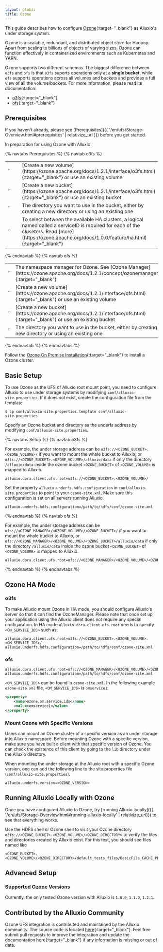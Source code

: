 ```yaml
---
layout: global
title: Ozone
---
```



This guide describes how to configure [Ozone](https://ozone.apache.org/){:target="_blank"} as Alluxio's under storage system. 

Ozone is a scalable, redundant, and distributed object store for Hadoop. Apart from scaling to billions of objects of varying sizes, 
Ozone can function effectively in containerized environments such as Kubernetes and YARN.

Ozone supports two different schemas. The biggest difference between `o3fs` and `ofs` is that `o3fs` suports operations only at a **single bucket**, while `ofs` supports operations across all volumes and buckets and provides a full view of all the volume/buckets. For more information, please read its documentation:
- [o3fs](https://ozone.apache.org/docs/1.0.0/interface/o3fs.html){:target="_blank"}
- [ofs](https://ozone.apache.org/docs/1.0.0/interface/ofs.html){:target="_blank"}

## Prerequisites

If you haven't already, please see [Prerequisites]({{ '/en/ufs/Storage-Overview.html#prerequisites' | relativize_url }}) before you get started.

In preparation for using Ozone with Alluxio:

{% navtabs Prerequisites %}
{% navtab o3fs %}

<table class="table table-striped">
    <tr>
        <td markdown="span" style="width:30%">`<OZONE_VOLUME>`</td>
        <td markdown="span">[Create a new volume](https://ozone.apache.org/docs/1.2.1/interface/o3fs.html){:target="_blank"} or use an existing volume</td>
    </tr>
    <tr>
        <td markdown="span" style="width:30%">`<OZONE_BUCKET>`</td>
        <td markdown="span">[Create a new bucket](https://ozone.apache.org/docs/1.2.1/interface/o3fs.html){:target="_blank"} or use an existing bucket</td>
    </tr>
    <tr>
        <td markdown="span" style="width:30%">`<OZONE_DIRECTORY>`</td>
        <td markdown="span">The directory you want to use in the bucket, either by creating a new directory or using an existing one</td>
    </tr>
    <tr>
        <td markdown="span" style="width:30%">`<OM_SERVICE_IDS>`</td>
        <td markdown="span">To select between the available HA clusters, a logical named called a serviceID is required for each of the cluseters. Read [more](https://ozone.apache.org/docs/1.0.0/feature/ha.html){:target="_blank"}</td>
    </tr>
</table>

{% endnavtab %}
{% navtab ofs %}

<table class="table table-striped">
    <tr>
        <td markdown="span" style="width:30%">`<OZONE_MANAGER>`</td>
        <td markdown="span">The namespace manager for Ozone. See [Ozone Manager](https://ozone.apache.org/docs/1.2.1/concept/ozonemanager.html){:target="_blank"}</td>
    </tr><tr>
        <td markdown="span" style="width:30%">`<OZONE_VOLUME>`</td>
        <td markdown="span">[Create a new volume](https://ozone.apache.org/docs/1.2.1/interface/ofs.html){:target="_blank"} or use an existing volume</td>
    </tr>
    <tr>
        <td markdown="span" style="width:30%">`<OZONE_BUCKET>`</td>
        <td markdown="span">[Create a new bucket](https://ozone.apache.org/docs/1.2.1/interface/ofs.html){:target="_blank"} or use an existing bucket</td>
    </tr>
    <tr>
        <td markdown="span" style="width:30%">`<OZONE_DIRECTORY>`</td>
        <td markdown="span">The directory you want to use in the bucket, either by creating a new directory or using an existing one</td>
    </tr>
</table>

{% endnavtab %}
{% endnavtabs %}

Follow the [Ozone On Premise Installation](https://ozone.apache.org/docs/1.2.1/start/onprem.html){:target="_blank"} to install a Ozone cluster.

## Basic Setup

To use Ozone as the UFS of Alluxio root mount point, you need to configure Alluxio to use under storage systems by modifying `conf/alluxio-site.properties`. If it does not exist, create the configuration file from the template.

```shell
$ cp conf/alluxio-site.properties.template conf/alluxio-site.properties
```

Specify an Ozone bucket and directory as the underfs address by modifying `conf/alluxio-site.properties`.

{% navtabs Setup %}
{% navtab o3fs %}

For example, the under storage address can be `o3fs://<OZONE_BUCKET>.<OZONE_VOLUME>/` if you want to mount the whole bucket to Alluxio, 
or `o3fs://<OZONE_BUCKET>.<OZONE_VOLUME>/alluxio/data` if only the directory `/alluxio/data` inside the ozone bucket `<OZONE_BUCKET>` of `<OZONE_VOLUME>` is mapped to Alluxio.

```properties
alluxio.dora.client.ufs.root=o3fs://<OZONE_BUCKET>.<OZONE_VOLUME>/
```

Set the property `alluxio.underfs.hdfs.configuration` in `conf/alluxio-site.properties` to point to your `ozone-site.xml`. Make sure this configuration is set on all servers running Alluxio.

```properties
alluxio.underfs.hdfs.configuration=/path/to/hdfs/conf/ozone-site.xml
``` 

{% endnavtab %}
{% navtab ofs %}

For example, the under storage address can be `ofs://<OZONE_MANAGER>/<OZONE_VOLUME>/<OZONE_BUCKET>/` if you want to mount the whole bucket to Alluxio,
or `ofs://<OZONE_MANAGER>/<OZONE_VOLUME>/<OZONE_BUCKET>/alluxio/data` if only the directory `/alluxio/data` inside the ozone bucket `<OZONE_BUCKET>` of `<OZONE_VOLUME>` is mapped to Alluxio.

```properties
alluxio.dora.client.ufs.root=ofs://<OZONE_MANAGER>/<OZONE_VOLUME>/<OZONE_BUCKET>/
``` 
{% endnavtab %}
{% endnavtabs %}

## Ozone HA Mode
### o3fs
To make Alluxio mount Ozone in HA mode, you should configure Alluxio's server so that it can find the OzoneManager. Please note that once set up, your application using the Alluxio client does not require any special configuration.
In HA mode `alluxio.dora.client.ufs.root` needs to specify `<OM_SERVICE_IDS>`
such as:

```properties
alluxio.dora.client.ufs.root=o3fs://<OZONE_BUCKET>.<OZONE_VOLUME>.<OM_SERVICE_IDS>/
alluxio.underfs.hdfs.configuration=/path/to/hdfs/conf/ozone-site.xml
``` 

### ofs
```properties
alluxio.dora.client.ufs.root=ofs://<OZONE_MANAGER>/<OZONE_VOLUME>/<OZONE_BUCKET>/
alluxio.underfs.hdfs.configuration=/path/to/hdfs/conf/ozone-site.xml
```

`<OM_SERVICE_IDS>` can be found in `ozone-site.xml`.
In the following example `ozone-site.xml` file, `<OM_SERVICE_IDS>` is `omservice1`:
```xml
<property>
    <name>ozone.om.service.ids</name>
    <value>omservice1</value>
</property>
```

### Mount Ozone with Specific Versions

Users can mount an Ozone cluster of a specific version as an under storage into Alluxio namespace.
Before mounting Ozone with a specific version, make sure you have built a client with that specific version of Ozone.
You can check the existence of this client by going to the `lib` directory under the Alluxio directory.

When mounting the under storage at the Alluxio root with a specific Ozone version, one can add the following line to the site properties file (`conf/alluxio-site.properties`).

```properties
alluxio.underfs.version=<OZONE_VERSION>
```

## Running Alluxio Locally with Ozone

Once you have configured Alluxio to Ozone, try [running Alluxio locally]({{ '/en/ufs/Storage-Overview.html#running-alluxio-locally' | relativize_url}}) to see that everything works.

Use the HDFS shell or Ozone shell to visit your Ozone directory `o3fs://<OZONE_BUCKET>.<OZONE_VOLUME>/<OZONE_DIRECTORY>`
to verify the files and directories created by Alluxio exist. For this test, you should see files named like

```shell
<OZONE_BUCKET>.<OZONE_VOLUME>/<OZONE_DIRECTORY>/default_tests_files/BasicFile_CACHE_PROMOTE_MUST_CACHE
```

## Advanced Setup

### Supported Ozone Versions

Currently, the only tested Ozone version with Alluxio is `1.0.0`, `1.1.0`, `1.2.1`.

## Contributed by the Alluxio Community

Ozone UFS integration is contributed and maintained by the Alluxio community.
The source code is located [here](https://github.com/Alluxio/alluxio/tree/master/underfs/ozone){:target="_blank"}.
Feel free submit pull requests to improve the integration and update 
the documentation [here](https://github.com/Alluxio/alluxio/edit/master/docs/en/ufs/Ozone.md){:target="_blank"} 
if any information is missing or out of date.
